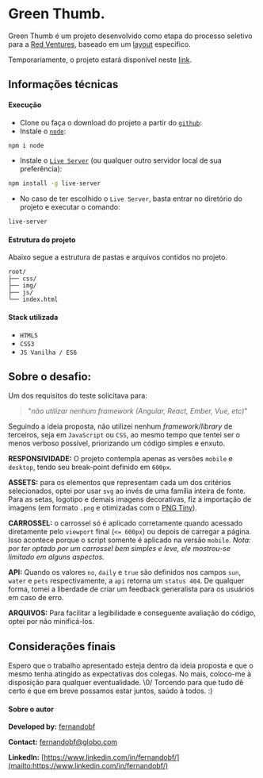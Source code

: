 # Green Thumb.
Green Thumb é um projeto desenvolvido como etapa do processo seletivo para a [Red Ventures](https://www.redventures.com/), baseado em um [layout](https://www.figma.com/file/y1TXkR9PKMOOgnjctWkvxI/greenthumb-pocket) específico.

Temporariamente, o projeto estará disponível neste [link](https://fernandofigueroa.000webhostapp.com/).

## Informações técnicas

#### Execução
 - Clone ou faça o download do projeto a partir do [`github`](https://github.com/fernandobf/challenge-red_ventures):
 - Instale o [`node`](https://www.npmjs.com/package/node):
  ```sh
npm i node
```
 - Instale o [`Live Server`](https://www.npmjs.com/package/live-server) (ou qualquer outro servidor local de sua preferência):
  ```sh
npm install -g live-server
```
 - No caso de ter escolhido o `Live Server`, basta entrar no diretório do projeto e executar o comando:
```sh
live-server
```
#### Estrutura do projeto
Abaixo segue a estrutura de pastas e arquivos contidos no projeto.
```
root/
├── css/
├── img/
├── js/
└── index.html
```

#### Stack utilizada
 - `HTML5`
 - `CSS3`
 - `JS Vanilha / ES6`

## Sobre o desafio:
Um dos requisitos do teste solicitava para:
> "*não utilizar nenhum framework (Angular, React, Ember, Vue, etc)*"

Seguindo a ideia proposta, não utilizei nenhum *framework/library* de terceiros, seja em `JavaScript` ou `CSS`, ao mesmo tempo que tentei ser o menos verboso possível, priorizando um código simples e enxuto. 

**RESPONSIVIDADE:** O projeto contempla apenas as versões `mobile` e `desktop`, tendo seu break-point definido em `600px`.

**ASSETS:** para os elementos que representam cada um dos critérios selecionados, optei por usar `svg` ao invés de uma família inteira de fonte. Para as setas, logotipo e demais imagens decorativas, fiz a importação de imagens (em formato `.png` e otimizadas com o [PNG Tiny](https://tinypng.com/)).

**CARROSSEL:**  o carrossel só é aplicado corretamente quando acessado diretamente pelo `viewport` final (`<= 600px`) ou depois de carregar a página. Isso acontece porque o script somente é aplicado na versão `mobile`.
*Nota: por ter optado por um carrossel bem simples e leve, ele mostrou-se limitado em alguns aspectos.*

**API:** Quando os valores  `no`, `daily` e `true` são definidos nos campos `sun`, `water` e `pets` respectivamente, a `api` retorna um `status 404`. De qualquer forma, tomei a liberdade de criar um feedback generalista para os usuários em caso de erro.

**ARQUIVOS:** Para facilitar a legibilidade e conseguente avaliação do código, optei por não minificá-los.

## Considerações finais

Espero que o trabalho apresentado esteja dentro da ideia proposta e que o mesmo tenha atingido as expectativas dos colegas. No mais, coloco-me à disposição para qualquer eventualidade. \0/
Torcendo para que tudo dê certo e que em breve possamos estar juntos, saúdo à todos. :) 

#### Sobre o autor
**Developed by:** [fernandobf](mailto:fernandobf@globo.com)

**Contact:** [fernandobf@globo.com](mailto:fernandobf@globo.com)

**LinkedIn:** [https://www.linkedin.com/in/fernandobf/](mailto:https://www.linkedin.com/in/fernandobf/)
